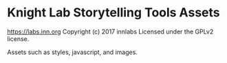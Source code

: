 # Knight Lab Storytelling Tools Assets #
https://labs.inn.org
Copyright (c) 2017 innlabs
Licensed under the GPLv2 license.

Assets such as styles, javascript, and images.
